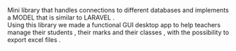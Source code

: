 Mini library that handles connections to different databases and implements a MODEL that is similar to LARAVEL .     
Using this library we made a functional GUI desktop app to help teachers manage their students , their  marks and their classes , with the possibility to export excel files .
